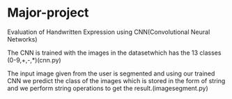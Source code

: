 # Major-project

Evaluation of Handwritten Expression using CNN(Convolutional Neural Networks)

The CNN is trained with the images in the datasetwhich has the 13 classes (0-9,+,-,*)(cnn.py)

The input image given from the user is segmented and using our trained CNN we predict the class of the images 
which is stored in the form of string and we perform string operations to get the result.(imagesegment.py)
